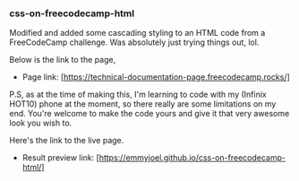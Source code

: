 ### css-on-freecodecamp-html

Modified and added some cascading styling to an HTML code from a FreeCodeCamp challenge. 
Was absolutely just trying things out, lol.

Below is the link to the page,
- Page link: [https://technical-documentation-page.freecodecamp.rocks/]

P.S, as at the time of making this, I'm learning to code with my (Infinix HOT10) phone at the moment, so there really are some limitations on my end.
You're welcome to make the code yours and give it that very awesome look you wish to.

Here's the link to the live page.
- Result preview link: [https://emmyjoel.github.io/css-on-freecodecamp-html/]
